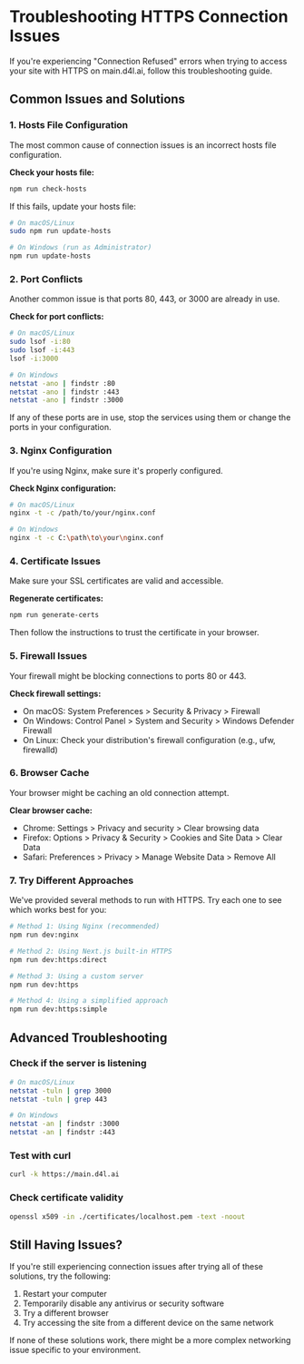 # Troubleshooting HTTPS Connection Issues

If you're experiencing "Connection Refused" errors when trying to access your site with HTTPS on main.d4l.ai, follow this troubleshooting guide.

## Common Issues and Solutions

### 1. Hosts File Configuration

The most common cause of connection issues is an incorrect hosts file configuration.

**Check your hosts file:**
```bash
npm run check-hosts
```

If this fails, update your hosts file:
```bash
# On macOS/Linux
sudo npm run update-hosts

# On Windows (run as Administrator)
npm run update-hosts
```

### 2. Port Conflicts

Another common issue is that ports 80, 443, or 3000 are already in use.

**Check for port conflicts:**
```bash
# On macOS/Linux
sudo lsof -i:80
sudo lsof -i:443
lsof -i:3000

# On Windows
netstat -ano | findstr :80
netstat -ano | findstr :443
netstat -ano | findstr :3000
```

If any of these ports are in use, stop the services using them or change the ports in your configuration.

### 3. Nginx Configuration

If you're using Nginx, make sure it's properly configured.

**Check Nginx configuration:**
```bash
# On macOS/Linux
nginx -t -c /path/to/your/nginx.conf

# On Windows
nginx -t -c C:\path\to\your\nginx.conf
```

### 4. Certificate Issues

Make sure your SSL certificates are valid and accessible.

**Regenerate certificates:**
```bash
npm run generate-certs
```

Then follow the instructions to trust the certificate in your browser.

### 5. Firewall Issues

Your firewall might be blocking connections to ports 80 or 443.

**Check firewall settings:**
- On macOS: System Preferences > Security & Privacy > Firewall
- On Windows: Control Panel > System and Security > Windows Defender Firewall
- On Linux: Check your distribution's firewall configuration (e.g., ufw, firewalld)

### 6. Browser Cache

Your browser might be caching an old connection attempt.

**Clear browser cache:**
- Chrome: Settings > Privacy and security > Clear browsing data
- Firefox: Options > Privacy & Security > Cookies and Site Data > Clear Data
- Safari: Preferences > Privacy > Manage Website Data > Remove All

### 7. Try Different Approaches

We've provided several methods to run with HTTPS. Try each one to see which works best for you:

```bash
# Method 1: Using Nginx (recommended)
npm run dev:nginx

# Method 2: Using Next.js built-in HTTPS
npm run dev:https:direct

# Method 3: Using a custom server
npm run dev:https

# Method 4: Using a simplified approach
npm run dev:https:simple
```

## Advanced Troubleshooting

### Check if the server is listening

```bash
# On macOS/Linux
netstat -tuln | grep 3000
netstat -tuln | grep 443

# On Windows
netstat -an | findstr :3000
netstat -an | findstr :443
```

### Test with curl

```bash
curl -k https://main.d4l.ai
```

### Check certificate validity

```bash
openssl x509 -in ./certificates/localhost.pem -text -noout
```

## Still Having Issues?

If you're still experiencing connection issues after trying all of these solutions, try the following:

1. Restart your computer
2. Temporarily disable any antivirus or security software
3. Try a different browser
4. Try accessing the site from a different device on the same network

If none of these solutions work, there might be a more complex networking issue specific to your environment.
